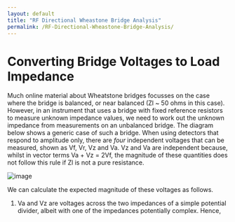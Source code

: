 ```yaml
---
layout: default
title: "RF Directional Wheastone Bridge Analysis"
permalink: /RF-Directional-Wheastone-Bridge-Analysis/
---
```

# Converting Bridge Voltages to Load Impedance
Much online material about Wheatstone bridges focusses on the case where the bridge is balanced, or near balanced (Zl ~ 50 ohms in this case). However, in an instrument that uses a bridge with fixed reference resistors to measure unknown impedance values, we need to work out the unknown impedance from measurements on an unbalanced bridge. The diagram below shows a generic case of such a bridge. When using detectors that respond to amplitude only, there are *four* independent voltages that can be measured, shown as Vf, Vr, Vz and Va. Vz and Va are independent because, whilst in vector terms Va + Vz = 2Vf, the magnitude of these quantities does not follow this rule if Zl is not a pure resistance. 

![image](https://github.com/user-attachments/assets/b849b05d-860f-44f5-8954-c11939967a87)

We can calculate the expected magnitude of these voltages as follows.

1) Va and Vz are voltages across the two impedances of a simple potential divider, albeit with one of the impedances potentially complex. Hence, 
